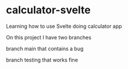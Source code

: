 # calculator-svelte
Learning how to use Svelte doing calculator app

On this project I have two branches 

branch main that contains a bug 

branch testing that works fine 




